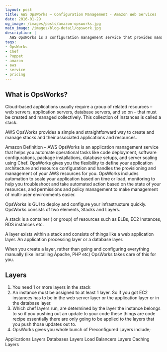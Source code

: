 ```yaml
---
layout: post
title: AWS OpsWorks – Configuration Management - Amazon Web Services
date: 2016-01-29
og_image: /images/posts/amazon-opsworks.jpg
main_image: /images/blog-detail/opswork.jpg
description: |
  AWS OpsWorks is a configuration management service that provides managed instances of Chef and Puppet. Chef and Puppet are automation platforms help to provision your application requirements.
tags:
- OpsWorks
- Chef
- Puppet
- amazon
- aws
- service
- pricing
---
```


## What is OpsWorks?

Cloud-based applications usually require a group of related resources – web servers, application servers, database servers, and so on – that must be created and managed collectively. This collection of instances is called a stack.

AWS OpsWorks provides a simple and straightforward way to create and manage stacks and their associated applications and resources.

Amazon Definition – AWS OpsWorks is an application management service that helps you automate operational tasks like code deployment, software configurations, package installations, database setups, and server scaling using Chef. OpsWorks gives you the flexibility to define your application architecture and resource configuration and handles the provisioning and management of your AWS resources for you. OpsWorks includes automation to scale your application based on time or load, monitoring to help you troubleshoot and take automated action based on the state of your resources, and permissions and policy management to make management of multi-user environments easier.

OpsWorks is GUI to deploy and configure your infrastructure quickly. OpsWorks consists of two elements, Stacks and Layers.

A stack is a container ( or group) of resources such as ELBs, EC2 Instances, RDS instances etc.

A layer exists within a stack and consists of things like a web application layer. An application processing layer or a database layer.

When you create a layer, rather than going and configuring everything manually (like installing Apache, PHP etc) OpsWorks takes care of this for you.

Layers
-----
  1. You need 1 or more layers in the stack
  2. An instance must be assigned to at least 1 layer. So if you got EC2 instances has to be in the web server layer or the application layer or in the database layer.
  3. Which chef layers run, are determined by the layer the instance belongs to so if you pushing out an update to your code these things are code recipe essentially there are only going to be applied to the layers that you push those updates out to.
  4. OpsWorks gives you whole bunch of Preconfigured Layers include;
  
<span> Applications Layers</span>
<span> Databases Layers </span>
<span> Load Balancers Layers</span>
<span> Caching Layers</span>